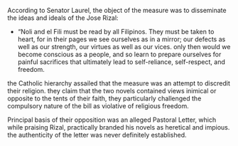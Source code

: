   

According to Senator Laurel, the object of the measure was to disseminate the ideas and ideals of the Jose Rizal:

- “Noli and el Fili must be read by all Filipinos. They must be taken to heart, for in their pages we see ourselves as in a mirror; our defects as well as our strength, our virtues as well as our vices. only then would we become conscious as a people, and so learn to prepare ourselves for painful sacrifices that ultimately lead to self-reliance, self-respect, and freedom.

  

the Catholic hierarchy assailed that the measure was an attempt to discredit their religion. they claim that the two novels contained views inimical or opposite to the tents of their faith, they particularly challenged the compulsory nature of the bill as violative of religious freedom.

Principal basis of their opposition was an alleged Pastoral Letter, which while praising Rizal, practically branded his novels as heretical and impious. the authenticity of the letter was never definitely established.